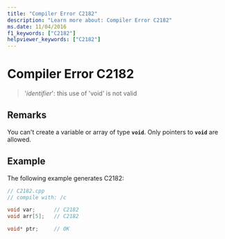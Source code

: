 ```yaml
---
title: "Compiler Error C2182"
description: "Learn more about: Compiler Error C2182"
ms.date: 11/04/2016
f1_keywords: ["C2182"]
helpviewer_keywords: ["C2182"]
---
```

# Compiler Error C2182

> '*identifier*': this use of 'void' is not valid

## Remarks

You can't create a variable or array of type **`void`**. Only pointers to **`void`** are allowed.

## Example

The following example generates C2182:

```cpp
// C2182.cpp
// compile with: /c

void var;      // C2182
void arr[5];   // C2182

void* ptr;     // OK
```
